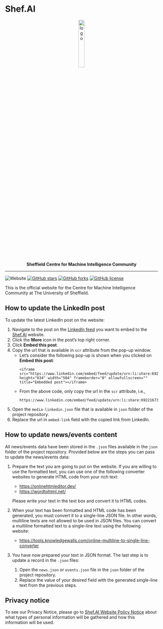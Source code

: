 # Shef.AI


 <div align="center" width="50px"> 
     <a href="https://shef-ai.github.io/"><img src="https://avatars.githubusercontent.com/u/94853016?s=400&u=4c39d19e8e83f556b8d0c13170df35178ff669f0&v=4" alt="logo" width="20%" /></a>
     <p font-size="100px"><b>Sheffield Centre for Machine Intelligence Community</b></p> 
 </div>

----
![Website](https://img.shields.io/website?down_message=down&up_message=live&url=https%3A%2F%2Fshef-ai.github.io%2F)
[![GitHub stars](https://img.shields.io/github/stars/shef-ai/shef-ai.github.io)](https://github.com/shef-ai/shef-ai.github.io/stargazers)
[![GitHub forks](https://img.shields.io/github/forks/shef-ai/shef-ai.github.io)](https://github.com/shef-ai/shef-ai.github.io/network)
[![GitHub license](https://img.shields.io/github/license/shef-ai/shef-ai.github.io)](https://github.com/shef-ai/shef-ai.github.io/blob/main/LICENSE)

This is the official website for the Centre for Machine Intelligence Community at The University of Sheffield. 

## How to update the LinkedIn post
To update the latest LinkedIn post on the website:
1. Navigate to the post on the [LinkedIn feed](https://www.linkedin.com/feed/) you want to embed to the [Shef.AI](https://shef-ai.github.io/) website.
3. Click the **More** icon in the post’s top right corner.
4. Click **Embed this post**.
5. Copy the url that is available in `scr` attribute from the pop-up window.
   - Let’s consider the following pop-up is shown when you clicked on **Embed this post**:
     ```
     <iframe src="https://www.linkedin.com/embed/feed/update/urn:li:share:6922167380462698496" 
     height="834" width="504" frameborder="0" allowfullscreen="" title="Embedded post"></iframe>
     ```
   - From the above code, only copy the url in the `scr` attribute, i.e.,
     ```
     https://www.linkedin.com/embed/feed/update/urn:li:share:6922167380462698496
     ```
7.	Open the `media-linkedin.json` file that is available in `json` folder of the project repository.
8.	Replace the url in `embed-link` field with the copied link from LinkedIn.


## How to update news/events content
All news/events data have been stored in the `.json` files available in the `json` folder of the project repository.
Provided below are the steps you can pass to update the news/events data:
1. Prepare the text you are going to put on the website. If you are willing to use the formatted text, you can use one of the following converter websites to generate HTML code from your rich text:
   - https://onlinehtmleditor.dev/
   - https://wordtohtml.net/
   
   Please write your text in the text box and convert it to HTML codes.
2. When your text has been formatted and HTML code has been generated, you must convert it to a single-line JSON file. In other words, multiline texts are not allowed to be used in JSON files. You can convert a multiline formatted text to a single-line text using the following website:
   - https://tools.knowledgewalls.com/online-multiline-to-single-line-converter
3. You have now prepared your text in JSON format. The last step is to update a record in the `.json` files:
   1. Open the `news.json` or `events.json` file in the `json` folder of the project repository.
   2. Replace the value of your desired field with the generated single-line text from the previous steps.
   
## Privacy notice
To see our Privacy Notice, please go to [Shef.AI Website Policy Notice](https://shef-ai.github.io/privacy-notice.html) about what types of personal information will be gathered and how this information will be used.

